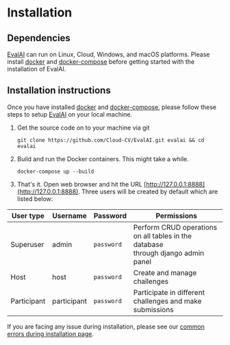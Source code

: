 # Installation

## Dependencies

[EvalAI] can run on Linux, Cloud, Windows, and macOS platforms. Please install [docker] and [docker-compose] before getting started with the installation of EvalAI.

## Installation instructions

Once you have installed [docker] and [docker-compose], please follow these steps to setup [EvalAI] on your local machine.

1. Get the source code on to your machine via git

   ```shell
   git clone https://github.com/Cloud-CV/EvalAI.git evalai && cd evalai
   ```

2. Build and run the Docker containers. This might take a while.

   ```
   docker-compose up --build
   ```

3. That's it. Open web browser and hit the URL [http://127.0.0.1:8888](http://127.0.0.1:8888). Three users will be created by default which are listed below:

| User type   | Username    | Password   | Permissions                                                                            |
| ----------- | ----------- | ---------- | -------------------------------------------------------------------------------------- |
| Superuser   | admin       | `password` | Perform CRUD operations on all tables in the database<br /> through django admin panel |
| Host        | host        | `password` | Create and manage challenges                                                           |
| Participant | participant | `password` | Participate in different challenges and make submissions                               |

If you are facing any issue during installation, please see our [common errors during installation page](https://evalai.readthedocs.io/en/latest/faq(developers).html#common-errors-during-installation).

[evalai-cli]: http://evalai-cli.cloudcv.org
[evalai]: http://evalai.cloudcv.org
[docker-compose]: https://docs.docker.com/compose/install/
[docker]: https://docs.docker.com/install/linux/docker-ce/ubuntu/
